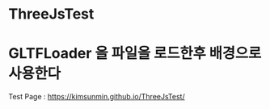 # ThreeJsTest
# GLTFLoader 을 파일을 로드한후 배경으로 사용한다 

Test Page : https://kimsunmin.github.io/ThreeJsTest/  
 
 
 
 
 
 
 
 
 
 
 
 
 
 
